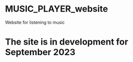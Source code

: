 # MUSIC_PLAYER_website
Website for listening to music

# The site is in development for September 2023
